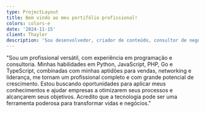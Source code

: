 ```yaml
---
type: ProjectLayout
title: Bem vindo ao meu portifólio profissional!
colors: colors-e
date: '2024-11-15'
client: Thayler
description: 'Sou desenvolvedor, criador de conteúdo, consultor de negócios e cristão.'
---
```

"Sou um profissional versátil, com experiência em programação e consultoria. Minhas habilidades em Python, JavaScript, PHP, Go e TypeScript, combinadas com minhas aptidões para vendas, networking e liderança, me tornam um profissional completo e com grande potencial de crescimento. Estou buscando oportunidades para aplicar meus conhecimentos e ajudar empresas a otimizarem seus processos e alcançarem seus objetivos. Acredito que a tecnologia pode ser uma ferramenta poderosa para transformar vidas e negócios."

###



